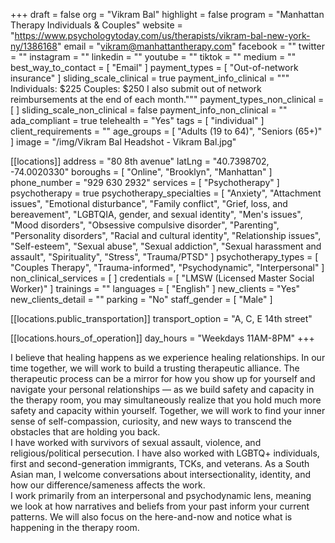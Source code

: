 +++
draft = false
org = "Vikram Bal"
highlight = false
program = "Manhattan Therapy Individuals & Couples"
website = "https://www.psychologytoday.com/us/therapists/vikram-bal-new-york-ny/1386168"
email = "vikram@manhattantherapy.com"
facebook = ""
twitter = ""
instagram = ""
linkedin = ""
youtube = ""
tiktok = ""
medium = ""
best_way_to_contact = [ "Email" ]
payment_types = [ "Out-of-network insurance" ]
sliding_scale_clinical = true
payment_info_clinical = """
Individuals: $225
Couples: $250
I also submit out of network reimbursements at the end of each month."""
payment_types_non_clinical = [ ]
sliding_scale_non_clinical = false
payment_info_non_clinical = ""
ada_compliant = true
telehealth = "Yes"
tags = [ "individual" ]
client_requirements = ""
age_groups = [ "Adults (19 to 64)", "Seniors (65+)" ]
image = "/img/Vikram Bal Headshot - Vikram Bal.jpg"

[[locations]]
address = "80 8th avenue"
latLng = "40.7398702, -74.0020330"
boroughs = [ "Online", "Brooklyn", "Manhattan" ]
phone_number = "929 630 2932"
services = [ "Psychotherapy" ]
psychotherapy = true
psychotherapy_specialties = [
  "Anxiety",
  "Attachment issues",
  "Emotional disturbance",
  "Family conflict",
  "Grief, loss, and bereavement",
  "LGBTQIA, gender, and sexual identity",
  "Men's issues",
  "Mood disorders",
  "Obsessive compulsive disorder",
  "Parenting",
  "Personality disorders",
  "Racial and cultural identity",
  "Relationship issues",
  "Self-esteem",
  "Sexual abuse",
  "Sexual addiction",
  "Sexual harassment and assault",
  "Spirituality",
  "Stress",
  "Trauma/PTSD"
]
psychotherapy_types = [
  "Couples Therapy",
  "Trauma-informed",
  "Psychodynamic",
  "Interpersonal"
]
non_clinical_services = [ ]
credentials = [ "LMSW (Licensed Master Social Worker)" ]
trainings = ""
languages = [ "English" ]
new_clients = "Yes"
new_clients_detail = ""
parking = "No"
staff_gender = [ "Male" ]

  [[locations.public_transportation]]
  transport_option = "A, C, E 14th street"

  [[locations.hours_of_operation]]
  day_hours = "Weekdays 11AM-8PM"
+++

I believe that healing happens as we experience healing relationships. In our time together, we will work to build a trusting therapeutic alliance. The therapeutic process can be a mirror for how you show up for yourself and navigate your personal relationships — as we build safety and capacity in the therapy room, you may simultaneously realize that you hold much more safety and capacity within yourself. Together, we will work to find your inner sense of self-compassion, curiosity, and new ways to transcend the obstacles that are holding you back. <br>
I have worked with survivors of sexual assault, violence, and religious/political persecution. I have also worked with LGBTQ+ individuals, first and second-generation immigrants, TCKs, and veterans. As a South Asian man, I welcome conversations about intersectionality, identity, and how our difference/sameness affects the work. <br>
I work primarily from an interpersonal and psychodynamic lens, meaning we look at how narratives and beliefs from your past inform your current patterns. We will also focus on the here-and-now and notice what is happening in the therapy room. <br>
